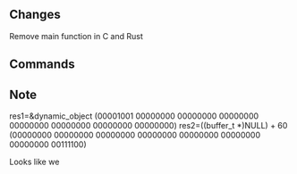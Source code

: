 ## Changes
Remove main function in C and Rust

## Commands

## Note
res1=&dynamic_object (00001001 00000000 00000000 00000000 00000000 00000000 00000000 00000000)
res2=((buffer_t *)NULL) + 60 (00000000 00000000 00000000 00000000 00000000 00000000 00000000 00111100)

Looks like we 